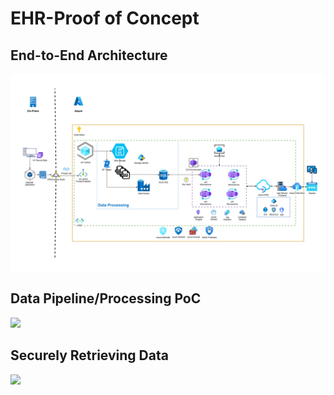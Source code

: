 # EHR-Proof of Concept
## End-to-End Architecture 
![](https://github.com/ryanninodizon/EHR-PoC/blob/main/arch/MainFlow.png)

## Data Pipeline/Processing PoC 
![](https://github.com/ryanninodizon/EHR-PoC/blob/main/arch/data-pipeline-poc.gif)

## Securely Retrieving Data 
![](https://github.com/ryanninodizon/EHR-PoC/blob/main/arch/fetching-data.gif)

